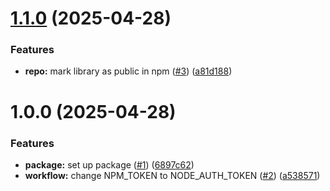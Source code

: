 # [1.1.0](https://github.com/Nan0416/ddb-utils/compare/v1.0.0...v1.1.0) (2025-04-28)


### Features

* **repo:** mark library as public in npm ([#3](https://github.com/Nan0416/ddb-utils/issues/3)) ([a81d188](https://github.com/Nan0416/ddb-utils/commit/a81d188c5437c4548f8fbad82ea05aa56000b6dc))

# 1.0.0 (2025-04-28)


### Features

* **package:** set up package ([#1](https://github.com/Nan0416/ddb-utils/issues/1)) ([6897c62](https://github.com/Nan0416/ddb-utils/commit/6897c62a6e709e69778a778d634a18fec085e1e2))
* **workflow:** change NPM_TOKEN to NODE_AUTH_TOKEN ([#2](https://github.com/Nan0416/ddb-utils/issues/2)) ([a538571](https://github.com/Nan0416/ddb-utils/commit/a538571c7fc83c6e89dc8470ac1912acd55dbe8f))
